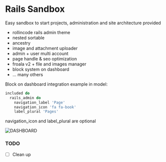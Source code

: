 Rails Sandbox
=============

Easy sandbox to start projects, administration and site architecture provided

- rollincode rails admin theme
- nested sortable
- ancestry
- image and attachment uploader
- admin + user multi account
- page handle & seo optimization
- froala v2 + file and images manager
- block system on dashboard
- ... many others

Block on dashboard
integration example in model:
```ruby
included do
  rails_admin do
    navigation_label 'Page'
    navigation_icon 'fa fa-book'
    label_plural 'Pages'
```
navigation_icon and label_plural are optional

![DASHBOARD](http://i.imgur.com/g0SLBfS.png, "block system")

### TODO ###

- [ ] Clean up
